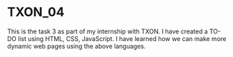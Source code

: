 # TXON_04
This is the task 3 as part of my internship with TXON.
I have created a TO-DO list using HTML, CSS, JavaScript.
I have learned how we can make more dynamic web pages using the above languages.
